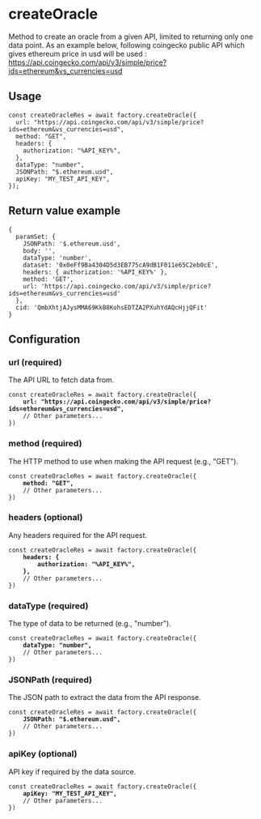 # createOracle

Method to create an oracle from a given API, limited to returning only one data point.
As an example below, following coingecko public API which gives ethereum price in usd will be used : https://api.coingecko.com/api/v3/simple/price?ids=ethereum&vs_currencies=usd

## Usage

```
const createOracleRes = await factory.createOracle({
  url: "https://api.coingecko.com/api/v3/simple/price?ids=ethereum&vs_currencies=usd",
  method: "GET",
  headers: {
    authorization: "%API_KEY%",
  },
  dataType: "number",
  JSONPath: "$.ethereum.usd",
  apiKey: "MY_TEST_API_KEY",
});
```

## Return value example

```
{
  paramSet: {
    JSONPath: '$.ethereum.usd',
    body: '',
    dataType: 'number',
    dataset: '0x0eFf9Ba4304D5d3EB775cA9dB1F011e65C2eb0cE',
    headers: { authorization: '%API_KEY%' },
    method: 'GET',
    url: 'https://api.coingecko.com/api/v3/simple/price?ids=ethereum&vs_currencies=usd'
  },
  cid: 'QmbXhtjAJysMMA69KkB8KohsEDTZA2PXuhYdAQcHjjQFit'
}
```

## Configuration

### url (required)

The API URL to fetch data from.

<pre class="language-javascript"><code class="lang-javascript">const createOracleRes = await factory.createOracle({
<strong>    url: "https://api.coingecko.com/api/v3/simple/price?ids=ethereum&vs_currencies=usd",
</strong>    // Other parameters...
})
</code></pre>

### method (required)

The HTTP method to use when making the API request (e.g., "GET").

<pre class="language-javascript"><code class="lang-javascript">const createOracleRes = await factory.createOracle({
<strong>    method: "GET",
</strong>    // Other parameters...
})
</code></pre>

### headers (optional)

Any headers required for the API request.

<pre class="language-javascript"><code class="lang-javascript">const createOracleRes = await factory.createOracle({
<strong>    headers: {
        authorization: "%API_KEY%",
    },
</strong>    // Other parameters...
})
</code></pre>

### dataType (required)

The type of data to be returned (e.g., "number").

<pre class="language-javascript"><code class="lang-javascript">const createOracleRes = await factory.createOracle({
<strong>    dataType: "number",
</strong>    // Other parameters...
})
</code></pre>

### JSONPath (required)

The JSON path to extract the data from the API response.

<pre class="language-javascript"><code class="lang-javascript">const createOracleRes = await factory.createOracle({
<strong>    JSONPath: "$.ethereum.usd",
</strong>    // Other parameters...
})
</code></pre>

### apiKey (optional)

API key if required by the data source.

<pre class="language-javascript"><code class="lang-javascript">const createOracleRes = await factory.createOracle({
<strong>    apiKey: "MY_TEST_API_KEY",
</strong>    // Other parameters...
})
</code></pre>
